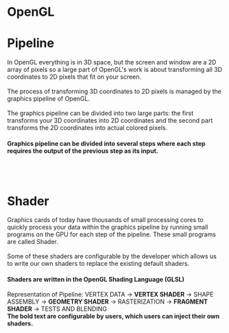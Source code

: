 # OpenGL 
# Pipeline

In OpenGL everything is in 3D space, but the screen and window are a 2D array of pixels so a large part of OpenGL's work is about transforming all 3D coordinates to 2D pixels that fit on your screen.<br><br>
The process of transforming 3D coordinates to 2D pixels is managed by the graphics pipeline of OpenGL.<br><br>
The graphics pipeline can be divided into two large parts: the first transforms your 3D coordinates into 2D coordinates and the second part transforms the 2D coordinates into actual colored pixels.
<h4>Graphics pipeline can be divided into several steps where each step requires the output of the previous step as its input.</h4>
<br><br>

# Shader

Graphics cards of today have thousands of small processing cores to quickly process your data within the graphics pipeline by running small programs on the GPU for each step of the pipeline. These small programs are called Shader.<br><br>
Some of these shaders are configurable by the developer which allows us to write our own shaders to replace the existing default shaders.<h4>Shaders are written in the OpenGL Shading Language (GLSL)</h4>

Representation of Pipeline: VERTEX DATA -> <b>VERTEX SHADER</b> -> SHAPE ASSEMBLY -> <b>GEOMETRY SHADER</b> -> RASTERIZATION -> <b>FRAGMENT SHADER</b> -> TESTS AND BLENDING
<br><b>The bold text are configurable by users, which users can inject their own shaders. </b>
